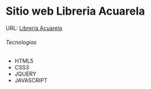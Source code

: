 # Sitio web Libreria Acuarela
URL: [Libreria Acuarela](http://libreria-acuarela.cl)

###### Tecnologias

*	HTML5
*	CSS3
*	JQUERY
*	JAVASCRIPT


